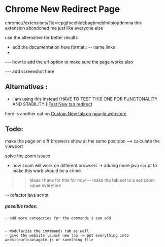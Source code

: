 # Chrome New Redirect  Page 
chrome://extensions/?id=icpgjfneehieebagbmdbhnlpiopdcmna
 this extension abondoned me  just like everyone else

 use the alternative for better results 
  - add the documentation here 
format : 
-- name 
[]()  links 
-
--- how to add the url option to make sure the page works also 

--- add screenshot here 

## Alternatives : 
- i am using this instead  (HAVE TO TEST THIS ONE FOR FUNCTONALITY AND STABILITY )
[Fast New tab redirect](https://chromewebstore.google.com/detail/ohnfdmfkceojnmepofncbddpdicdjcoi)


here is another  option 
[Custom New tab on google webstore](https://chromewebstore.google.com/detail/custom-new-tab/lfjnnkckddkopjfgmbcpdiolnmfobflj)


## Todo: 


make the page on diff broswers show at the same positoon --> calculate the viewport 


solve the zoom issues 
- how zoom will work on different browsers -> adding more java script to make this  work should be a crime 
>> ideas i have  for this for now 
-- make the tab set to  a set zoom value everytine

-- refactor java script


##### possible todos: 
    - add more categories for the commands i can add 


    - modularize the comamands tab as well 
    - give the website launch new tab -> put everything into websiteurlnaviagate.js or soemthing file



